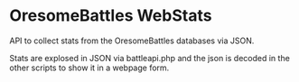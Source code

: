 OresomeBattles WebStats
============================

API to collect stats from the OresomeBattles databases via JSON.

Stats are explosed in JSON via battleapi.php and the json is decoded in the other scripts to show it in a webpage form.

